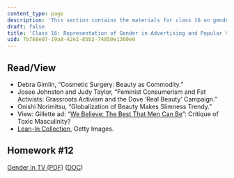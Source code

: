 ```yaml
---
content_type: page
description: 'This section contains the materials for class 16 on gender and advertising. '
draft: false
title: 'Class 16: Representation of Gender in Advertising and Popular Visual Media'
uid: 7b768e07-19a8-42e2-85b2-74850e1360e9
---
```

## Read/View

- Debra Gimlin, “Cosmetic Surgery: Beauty as Commodity.”
- Josee Johnston and Judy Taylor, “Feminist Consumerism and Fat Activists: Grassroots Activism and the Dove ‘Real Beauty’ Campaign.”
- Onishi Norimitsu, “Globalization of Beauty Makes Slimness Trendy.”
- View: Gillette ad: “[We Believe: The Best That Men Can Be](https://www.youtube.com/watch?v=UYaY2Kb_PKI)”: Critique of Toxic Masculinity?
- [Lean-In Collection](https://leanin.org/getty#!), Getty Images. 

## Homework #12

[Gender in TV (PDF)](https://draft.ocw.mit.edu/courses/wgs-101-introduction-to-womens-and-gender-studies-spring-2023/resources/mitwgs_101_s23_homework12_pdf/) ([DOC](https://draft.ocw.mit.edu/courses/wgs-101-introduction-to-womens-and-gender-studies-spring-2023/resources/mitwgs_101_s23_homework12_docx/))